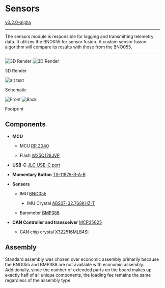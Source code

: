 # Sensors

[v0.2.0-alpha](https://github.com/sonicavionics/4in-sensors/tree/v0.2.0-alpha)

---

The sensors module is responsible for logging and transmitting telemetry data. It utilizes the BNO055 for sensor fusion. A custom sensor fusion algorithm will compare its results with those from the BNO055.


---

<div class="image-row">
    <img src="https://raw.githubusercontent.com/sonicavionics/4in-sensors/v0.2.0-alpha/images/board.front.png" alt="3D Render">
    <img src="https://raw.githubusercontent.com/sonicavionics/4in-sensors/v0.2.0-alpha/images/board.back.png" alt="3D Render">
</div>
<p class="image-caption">3D Render</p>

![alt text](https://raw.githubusercontent.com/sonicavionics/4in-sensors/refs/heads/main/images/sch.svg)
<p class="image-caption">Schematic</p>


<div class="image-row">
    <img src="https://raw.githubusercontent.com/sonicavionics/4in-sensors/v0.2.0-alpha/images/pcbf.svg" alt="Front">
    <img src="https://raw.githubusercontent.com/sonicavionics/4in-sensors/v0.2.0-alpha/images/pcbb.svg" alt="Back">
</div>
<p class="image-caption">Footprint</p>

## Components

- **MCU**

    - MCU [RP 2040](https://www.raspberrypi.com/products/rp2040/)

    - Flash [W25Q128JVP](https://www.winbond.com/hq/product/code-storage-flash-memory/serial-nor-flash/?__locale=en&partNo=W25Q128JV)

- **USB-C** [JLC USB-C port](https://jlcpcb.com/partdetail/ShouHan-TYPE_C_16PIN_2MD_073/C2765186)

- **Momentary Button** [TS-1187A-B-A-B](https://jlcpcb.com/partdetail/XkbConnectivity-TS_1187A_B_AB/C318884)

- **Sensors**

    - IMU [BNO055](https://www.bosch-sensortec.com/products/smart-sensor-systems/bno055/)

        - IMU Crystal [ABS07-32.768KHZ-T](https://www.digikey.ca/en/products/detail/abracon-llc/ABS07-32-768KHZ-T/1236858)

    - Barometer [BMP388](https://www.bosch-sensortec.com/products/environmental-sensors/pressure-sensors/bmp388/)

- **CAN Controller and transceiver** [MCP25625](https://www.digikey.ca/en/products/detail/microchip-technology/MCP25625T-E-ML/4860099)

    - CAN chip crystal [X322516MLB4SI](https://www.lcsc.com/datasheet/lcsc_datasheet_2403291504_YXC-Crystal-Oscillators-X322516MLB4SI_C13738.pdf)

## Assembly

Standard assembly was chosen over economic assembly primarily because the BNO055 and BMP388 are not available with economic assembly. Additionally, since the number of extended parts on the board makes up exactly half of all unique components, the loading fee remains the same regardless of the assembly type.
